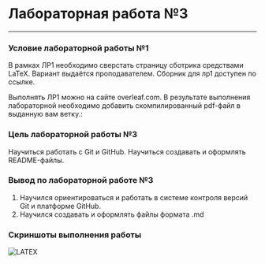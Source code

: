 # Лабораторная работа №3
---
### Условие лабораторной работы №1

В рамках ЛР1 необходимо сверстать страницу сботрика средствами LaTeX. Вариант выдаётся проподавателем. Сборник для лр1 доступен по ссылке.

Выполнять ЛР1 можно на сайте overleaf.com. В результате выполнения лабораторной необходимо добавить скомпилированный pdf-файл в выданную вам ветку.:

### Цель лабораторной работы №3

Научиться работать с Git и GitHub. Научиться создавать и оформлять README-файлы.

### Вывод по лабораторной работе №3
1. Научился ориентироваться и работать в системе контроля версий Git и платформе GitHub. 
2. Научился создавать и оформлять файлы формата .md 
### Скриншоты выполнения работы
![LATEX](/images/screenshotlatex.PNG)
